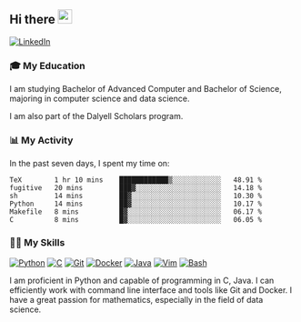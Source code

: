 ## Hi there <a href="#"><img src="https://media.giphy.com/media/hvRJCLFzcasrR4ia7z/giphy.gif" width="25px"></a>

[![LinkedIn](https://img.shields.io/badge/-LinkedIn-blue?style=social&logo=LinkedIn)](https://www.linkedin.com/in/ziao-ji)


### 🎓 My Education
     
I am studying Bachelor of Advanced Computer and Bachelor of Science, majoring in computer science and data science. 

I am also part of the Dalyell Scholars program. 


### 📊 My Activity

In the past seven days, I spent my time on:

<!--START_SECTION:waka-->

```text
TeX        1 hr 10 mins    ████████████▒░░░░░░░░░░░░   48.91 %
fugitive   20 mins         ███▓░░░░░░░░░░░░░░░░░░░░░   14.18 %
sh         14 mins         ██▓░░░░░░░░░░░░░░░░░░░░░░   10.30 %
Python     14 mins         ██▓░░░░░░░░░░░░░░░░░░░░░░   10.17 %
Makefile   8 mins          █▓░░░░░░░░░░░░░░░░░░░░░░░   06.17 %
C          8 mins          █▓░░░░░░░░░░░░░░░░░░░░░░░   06.05 %
```

<!--END_SECTION:waka-->

### 💪🏻 My Skills

[![Python](https://img.shields.io/badge/-Python-yellow?style=flat-square&logo=Python)](#-my-skills)
[![C     ](https://img.shields.io/badge/-C-blue?style=flat-square&logo=C)](#-my-skills)
[![Git   ](https://img.shields.io/badge/-Git-grey?style=flat-square&logo=Git)](#-my-skills)
[![Docker](https://img.shields.io/badge/-Docker-grey?style=flat-square&logo=Docker)](#-my-skills)
[![Java  ](https://img.shields.io/badge/-Java-grey?style=flat-square&logo=Java)](#-my-skills)
[![Vim   ](https://img.shields.io/badge/-Vim-grey?style=flat-square&logo=Vim)](#-my-skills)
[![Bash  ](https://img.shields.io/badge/-Bash-grey?style=flat-square&)](#-my-skills)

I am proficient in Python and capable of programming in C, Java. I can efficiently work with command line interface and tools like Git and Docker. I have a great passion for mathematics, especially in the field of data science.
